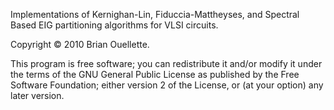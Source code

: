 Implementations of Kernighan-Lin, Fiduccia-Mattheyses, and Spectral Based EIG partitioning algorithms for VLSI circuits.


Copyright © 2010 Brian Ouellette.

This program is free software; you can redistribute it and/or modify it under the terms of the GNU General Public License as published by the Free Software Foundation; either version 2 of the License, or (at your option) any later version.